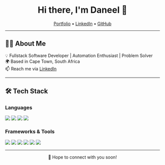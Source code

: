 <h1 align="center">Hi there, I'm Daneel 👋</h1>

<p align="center">
  <a href="#">Portfolio</a> •
  <a href="https://www.linkedin.com/in/daneelv/">LinkedIn</a> •
  <a href="https://github.com/Daneelv">GitHub</a>
</p>

---

## 👨‍💻 About Me
💡 Fullstack Software Developer | Automation Enthusiast | Problem Solver  
🌍 Based in Cape Town, South Africa  
📫 Reach me via [LinkedIn](https://www.linkedin.com/in/daneelv/)  

---

## 🛠 Tech Stack

### Languages  
<img src="https://img.shields.io/badge/-JavaScript-F0DB4F?logo=javascript&logoColor=black&style=flat" />  
<img src="https://img.shields.io/badge/-TypeScript-3178C6?logo=typescript&logoColor=white&style=flat" />  
<img src="https://img.shields.io/badge/-HTML5-E34F26?logo=html5&logoColor=white&style=flat" />  
<img src="https://img.shields.io/badge/-CSS3-1572B6?logo=css3&logoColor=white&style=flat" />

### Frameworks & Tools  
<img src="https://img.shields.io/badge/-Next.js-000000?logo=nextdotjs&logoColor=white&style=flat" />  
<img src="https://img.shields.io/badge/-Prisma-2D3748?logo=prisma&logoColor=white&style=flat" />  
<img src="https://img.shields.io/badge/-PostgreSQL-4169E1?logo=postgresql&logoColor=white&style=flat" />  
<img src="https://img.shields.io/badge/-Sass-CC6699?logo=sass&logoColor=white&style=flat" />  
<img src="https://img.shields.io/badge/-n8n-EA4C89?logo=n8n&logoColor=white&style=flat" />  
<img src="https://img.shields.io/badge/-VS%20Code-007ACC?logo=visualstudiocode&logoColor=white&style=flat" />  

---

<!--
## 📌 Featured Projects
- 🌐 [Portfolio Website](#) – My personal portfolio built with Next.js.
-->

<p align="center">
💬 Hope to connect with you soon!
</p>
